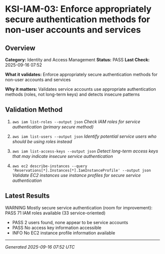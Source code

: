 # KSI-IAM-03: Enforce appropriately secure authentication methods for non-user accounts and services

## Overview

**Category:** Identity and Access Management
**Status:** PASS
**Last Check:** 2025-09-16 07:52

**What it validates:** Enforce appropriately secure authentication methods for non-user accounts and services

**Why it matters:** Validates service accounts use appropriate authentication methods (roles, not long-term keys) and detects insecure patterns

## Validation Method

1. `aws iam list-roles --output json`
   *Check IAM roles for service authentication (primary secure method)*

2. `aws iam list-users --output json`
   *Identify potential service users who should be using roles instead*

3. `aws iam list-access-keys --output json`
   *Detect long-term access keys that may indicate insecure service authentication*

4. `aws ec2 describe-instances --query 'Reservations[*].Instances[*].IamInstanceProfile' --output json`
   *Validate EC2 instances use instance profiles for secure service authentication*

## Latest Results

WARNING Mostly secure service authentication (room for improvement): PASS 71 IAM roles available (33 service-oriented)
- PASS 2 users found, none appear to be service accounts
- PASS No access key information accessible
- INFO No EC2 instance profile information available

---
*Generated 2025-09-16 07:52 UTC*